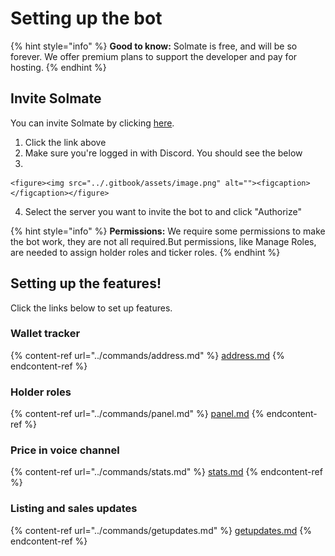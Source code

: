 # Setting up the bot

{% hint style="info" %}
**Good to know:** Solmate is free, and will be so forever. We offer premium plans to support the developer and pay for hosting.
{% endhint %}

## Invite Solmate

You can invite Solmate by clicking [here](https://solmatebot.com/invite).&#x20;

1. Click the link above
2. Make sure you're logged in with Discord. You should see the below
3.

    <figure><img src="../.gitbook/assets/image.png" alt=""><figcaption></figcaption></figure>
4. Select the server you want to invite the bot to and click "Authorize"

{% hint style="info" %}
**Permissions:** We require some permissions to make the bot work, they are not all required.But permissions, like Manage Roles, are needed to assign holder roles and ticker roles.
{% endhint %}

## Setting up the features!

Click the links below to set up features.

### Wallet tracker

{% content-ref url="../commands/address.md" %}
[address.md](../commands/address.md)
{% endcontent-ref %}

### Holder roles

{% content-ref url="../commands/panel.md" %}
[panel.md](../commands/panel.md)
{% endcontent-ref %}

### Price in voice channel

{% content-ref url="../commands/stats.md" %}
[stats.md](../commands/stats.md)
{% endcontent-ref %}

### Listing and sales updates

{% content-ref url="../commands/getupdates.md" %}
[getupdates.md](../commands/getupdates.md)
{% endcontent-ref %}
